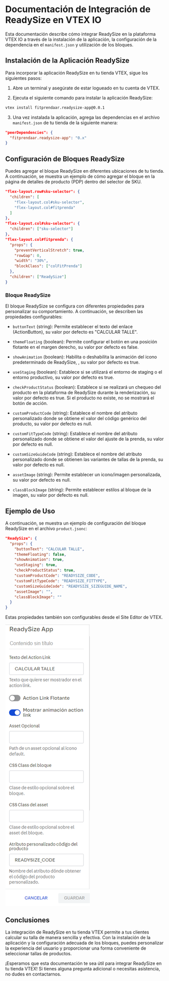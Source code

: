 # Documentación de Integración de ReadySize en VTEX IO

Esta documentación describe cómo integrar ReadySize en la plataforma VTEX IO a través de la instalación de la aplicación, la configuración de la dependencia en el `manifest.json` y utilización de los bloques.

## Instalación de la Aplicación ReadySize

Para incorporar la aplicación ReadySize en tu tienda VTEX, sigue los siguientes pasos:

1. Abre un terminal y asegúrate de estar logueado en tu cuenta de VTEX.

2. Ejecuta el siguiente comando para instalar la aplicación ReadySize:

```bash
vtex install fitprendaar.readysize-app@0.0.1
```

3. Una vez instalada la aplicación, agrega las dependencias en el archivo `manifest.json` de tu tienda de la siguiente manera:

```json
"peerDependencies": {
  "fitprendaar.readysize-app": "0.x"
}
```

## Configuración de Bloques ReadySize

Puedes agregar el bloque ReadySize en diferentes ubicaciones de tu tienda. A continuación, se muestra un ejemplo de cómo agregar el bloque en la página de detalles de producto (PDP) dentro del selector de SKU.

```json
"flex-layout.row#sku-selector": {
  "children": [
    "flex-layout.col#sku-selector",
    "flex-layout.col#fitprenda"
  ]
},
"flex-layout.col#sku-selector": {
  "children": ["sku-selector"]
},
"flex-layout.col#fitprenda": {
  "props": {
    "preventVerticalStretch": true,
    "rowGap": 0,
    "width": "30%",
    "blockClass": ["colFitPrenda"]
  },
  "children": ["ReadySize"]
}
```

### Bloque ReadySize

El bloque ReadySize se configura con diferentes propiedades para personalizar su comportamiento. A continuación, se describen las propiedades configurables:

- `buttonText` (string): Permite establecer el texto del enlace (ActionButton), su valor por defecto es "CALCULAR TALLE".

- `themeFloating` (boolean): Permite configurar el botón en una posición flotante en el margen derecho, su valor por defecto es false.

- `showAnimation` (boolean): Habilita o deshabilita la animación del icono predeterminado de ReadySize, , su valor por defecto es true.

- `useStaging` (boolean): Establece si se utilizará el entorno de staging o el entorno productivo, su valor por defecto es true.

- `checkProductStatus` (boolean): Establece si se realizará un chequeo del producto en la plataforma de ReadySize durante la renderización, su valor por defecto es true. Si el producto no existe, no se mostrará el botón de acción.

- `customProductCode` (string): Establece el nombre del atributo personalizado donde se obtiene el valor del código genérico del producto, su valor por defecto es null.

- `customFitTypeCode` (string): Establece el nombre del atributo personalizado donde se obtiene el valor del ajuste de la prenda, su valor por defecto es null.

- `customSizeGuideCode` (string): Establece el nombre del atributo personalizado donde se obtienen las variantes de tallas de la prenda, su valor por defecto es null.

- `assetImage` (string): Permite establecer un icono/imagen personalizada, su valor por defecto es null.

- `classBlockImage` (string): Permite establecer estilos al bloque de la imagen, su valor por defecto es null.

## Ejemplo de Uso

A continuación, se muestra un ejemplo de configuración del bloque ReadySize en el archivo `product.jsonc`:

```json
"ReadySize": {
  "props": {
    "buttonText": "CALCULAR TALLE",
    "themeFloating": false,
    "showAnimation": true,
    "useStaging": true,
    "checkProductStatus": true,
    "customProductCode": "READYSIZE_CODE",
    "customFitTypeCode": "READYSIZE_FITTYPE",
    "customSizeGuideCode": "READYSIZE_SIZEGUIDE_NAME",
    "assetImage": "",
    "classBlockImage": ""
  }
}
```

Estas propiedades también son configurables desde el Site Editor de VTEX. 

![Site Editor Ejemplo](vtex-app-site-editor.png)

## Conclusiones

La integración de ReadySize en tu tienda VTEX permite a tus clientes calcular su talla de manera sencilla y efectiva. Con la instalación de la aplicación y la configuración adecuada de los bloques, puedes personalizar la experiencia del usuario y proporcionar una forma conveniente de seleccionar tallas de productos.

¡Esperamos que esta documentación te sea útil para integrar ReadySize en tu tienda VTEX! Si tienes alguna pregunta adicional o necesitas asistencia, no dudes en contactarnos.
